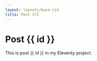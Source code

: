 ```yaml
---
layout: layouts/base.njk
title: Post 171
---
```


# Post {{ id }}

This is post {{ id }} in my Eleventy project.

